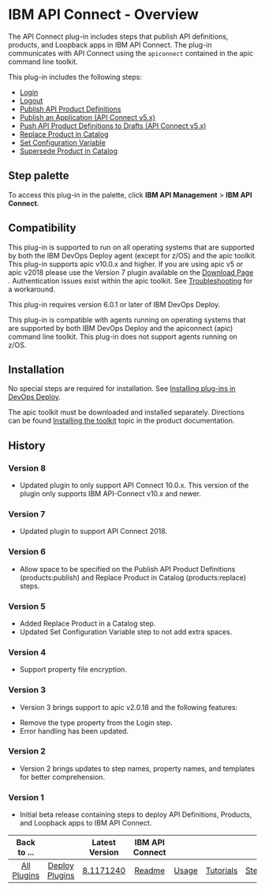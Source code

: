 
# IBM API Connect - Overview

The API Connect plug-in includes steps that publish API definitions, products, and Loopback apps in IBM API Connect. The plug-in communicates with API Connect using the `apiconnect` contained in the apic command line toolkit.

This plug-in includes the following steps:

* [Login](#login)
* [Logout](#logout)
* [Publish API Product Definitions](#publish_api_product_definitions)
* [Publish an Application (API Connect v5.x)](#publish_an_application_(api_connect_v5.x))
* [Push API Product Definitions to Drafts (API Connect v5.x)](#push_api_product_definitions_to_drafts_(api_connect_v5.x))
* [Replace Product in Catalog](#replace_product_in_catalog)
* [Set Configuration Variable](#set_configuration_variable)
* [Supersede Product in Catalog](#supersede_product_in_catalog)


## Step palette

To access this plug-in in the palette, click **IBM API Management** > **IBM API Connect**.

## Compatibility

This plug-in is supported to run on all operating systems that are supported by both the IBM DevOps Deploy agent (except for z/OS) and the apic toolkit. This plug-in supports apic v10.0.x and higher. If you are using apic v5 or apic v2018 please use the Version 7 plugin available on the [Download Page](https://urbancode.github.io/IBM-UCx-PLUGIN-DOCS/UCD/apiconnect/downloads.html) . Authentication issues exist within the apic toolkit. See [Troubleshooting](https://urbancode.github.io/IBM-UCx-PLUGIN-DOCS/UCD/apiconnect/troubleshooting.html) for a workaround.

This plug-in requires version 6.0.1 or later of IBM DevOps Deploy.

This plug-in is compatible with agents running on operating systems that are supported by both IBM DevOps Deploy and the apiconnect (apic) command line toolkit. This plug-in does not support agents running on z/OS.

## Installation

No special steps are required for installation. See [Installing plug-ins in DevOps Deploy](https://community.ibm.com/community/user/wasdevops/blogs/laurel-dickson-bull1/2022/06/13/install-plugins "Installing plug-ins in DevOps Deploy").

The apic toolkit must be downloaded and installed separately. Directions can be found [Installing the toolkit](https://www.ibm.com/support/knowledgecenter/SSMNED_5.0.0/com.ibm.apic.toolkit.doc/tapim_cli_install.html) topic in the product documentation.

## History

### Version 8

* Updated plugin to only support API Connect 10.0.x. This version of the plugin only supports IBM API-Connect v10.x and newer.

### Version 7

* Updated plugin to support API Connect 2018.

### Version 6

* Allow space to be specified on the Publish API Product Definitions (products:publish) and Replace Product in Catalog (products:replace) steps.

### Version 5

* Added Replace Product in a Catalog step.
* Updated Set Configuration Variable step to not add extra spaces.

### Version 4

* Support property file encryption.
### Version 3

* Version 3 brings support to apic v2.0.18 and the following features:
+ Remove the type property from the Login step.
+ Error handling has been updated.

### Version 2

* Version 2 brings updates to step names, property names, and templates for better comprehension.

### Version 1

* Initial beta release containing steps to deploy API Definitions, Products, and Loopback apps to IBM API Connect.

|Back to ...||Latest Version|IBM API Connect ||||||
| :---: | :---: | :---: | :---: | :---: | :---: | :---: | :---: | :---: |
|[All Plugins](../../index.md)|[Deploy Plugins](../README.md)|[8.1171240](https://raw.githubusercontent.com/UrbanCode/IBM-UCD-PLUGINS/main/files/apiconnect/ucd-apiconnect-8.1171240.zip)|[Readme](README.md)|[Usage](usage.md)|[Tutorials](tutorials.md)|[Steps](steps.md)|[Troubleshooting](troubleshooting.md)|[Downloads](downloads.md)|
